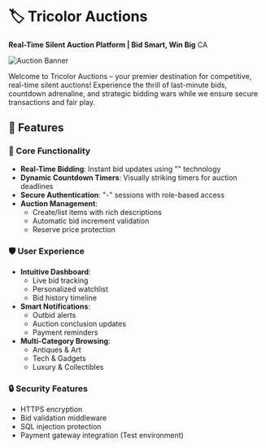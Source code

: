# 🏷️ Tricolor Auctions

**Real-Time Silent Auction Platform | Bid Smart, Win Big** CA

![Auction Banner](C:\Users\jeffp\Downloads\qhack2025\Tricolor-Auctions) <!-- Add your own banner image -->

Welcome to Tricolor Auctions – your premier destination for competitive, real-time silent auctions! Experience the thrill of last-minute bids, countdown adrenaline, and strategic bidding wars while we ensure secure transactions and fair play.

## 🌟 Features

### 🚀 Core Functionality
- **Real-Time Bidding**: Instant bid updates using "" technology
- **Dynamic Countdown Timers**: Visually striking timers for auction deadlines
- **Secure Authentication**: "-" sessions with role-based access
- **Auction Management**:
  - Create/list items with rich descriptions
  - Automatic bid increment validation
  - Reserve price protection

### 🛡️ User Experience
- **Intuitive Dashboard**:
  - Live bid tracking
  - Personalized watchlist
  - Bid history timeline
- **Smart Notifications**:
  - Outbid alerts
  - Auction conclusion updates
  - Payment reminders
- **Multi-Category Browsing**:
  - Antiques & Art
  - Tech & Gadgets
  - Luxury & Collectibles

### 🔒 Security Features
- HTTPS encryption
- Bid validation middleware
- SQL injection protection
- Payment gateway integration (Test environment)

